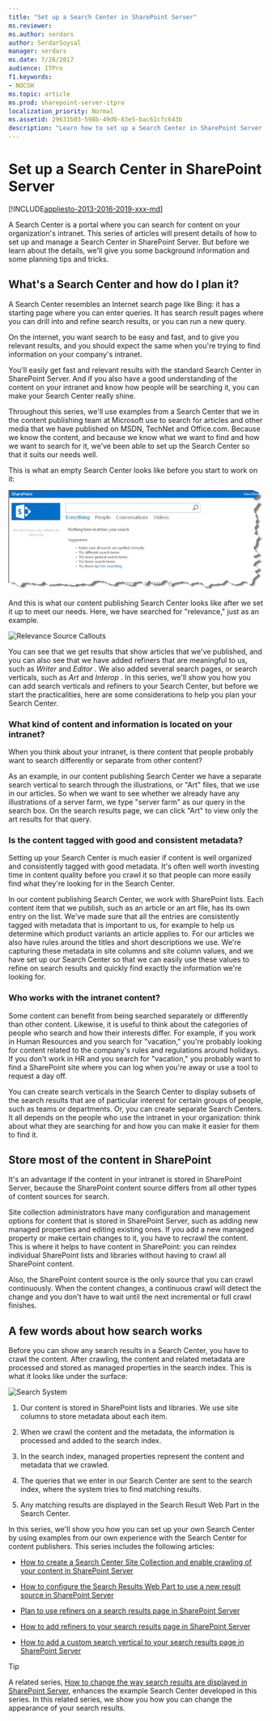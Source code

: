 ```yaml
---
title: "Set up a Search Center in SharePoint Server"
ms.reviewer: 
ms.author: serdars
author: SerdarSoysal
manager: serdars
ms.date: 7/26/2017
audience: ITPro
f1.keywords:
- NOCSH
ms.topic: article
ms.prod: sharepoint-server-itpro
localization_priority: Normal
ms.assetid: 29631b03-598b-49d0-83e5-bac61cfc643b
description: "Learn how to set up a Search Center in SharePoint Server."
---
```


# Set up a Search Center in SharePoint Server

[!INCLUDE[appliesto-2013-2016-2019-xxx-md](../includes/appliesto-2013-2016-2019-xxx-md.md)] 
  
A Search Center is a portal where you can search for content on your organization's intranet. This series of articles will present details of how to set up and manage a Search Center in SharePoint Server. But before we learn about the details, we'll give you some background information and some planning tips and tricks.
  
## What's a Search Center and how do I plan it?

A Search Center resembles an Internet search page like Bing: it has a starting page where you can enter queries. It has search result pages where you can drill into and refine search results, or you can run a new query.
  
On the internet, you want search to be easy and fast, and to give you relevant results, and you should expect the same when you're trying to find information on your company's intranet.
  
You'll easily get fast and relevant results with the standard Search Center in SharePoint Server. And if you also have a good understanding of the content on your intranet and know how people will be searching it, you can make your Search Center really shine.
  
Throughout this series, we'll use examples from a Search Center that we in the content publishing team at Microsoft use to search for articles and other media that we have published on MSDN, TechNet and Office.com. Because we know the content, and because we know what we want to find and how we want to search for it, we've been able to set up the Search Center so that it suits our needs well.
  
This is what an empty Search Center looks like before you start to work on it: 
  
![Empty Search Center](../media/OTCSP_EmptySearchCenter.jpg)
  
And this is what our content publishing Search Center looks like after we set it up to meet our needs. Here, we have searched for "relevance," just as an example.
  
![Relevance Source Callouts](../media/OTCSP_RelevanceSourceCallouts.png)
  
You can see that we get results that show articles that we've published, and you can also see that we have added refiners that are meaningful to us, such as  *Writer*  and  *Editor*  . We also added several search pages, or search verticals, such as  *Art*  and  *Interop*  . In this series, we'll show you how you can add search verticals and refiners to your Search Center, but before we start the practicalities, here are some considerations to help you plan your Search Center. 
  
### What kind of content and information is located on your intranet?

When you think about your intranet, is there content that people probably want to search differently or separate from other content?
  
As an example, in our content publishing Search Center we have a separate search vertical to search through the illustrations, or "Art" files, that we use in our articles. So when we want to see whether we already have any illustrations of a server farm, we type "server farm" as our query in the search box. On the search results page, we can click "Art" to view only the art results for that query.
  
### Is the content tagged with good and consistent metadata?

Setting up your Search Center is much easier if content is well organized and consistently tagged with good metadata. It's often well worth investing time in content quality before you crawl it so that people can more easily find what they're looking for in the Search Center.
  
In our content publishing Search Center, we work with SharePoint lists. Each content item that we publish, such as an article or an art file, has its own entry on the list. We've made sure that all the entries are consistently tagged with metadata that is important to us, for example to help us determine which product variants an article applies to. For our articles we also have rules around the titles and short descriptions we use. We're capturing these metadata in site columns and site column values, and we have set up our Search Center so that we can easily use these values to refine on search results and quickly find exactly the information we're looking for.
  
### Who works with the intranet content?

Some content can benefit from being searched separately or differently than other content. Likewise, it is useful to think about the categories of people who search and how their interests differ. For example, if you work in Human Resources and you search for "vacation," you're probably looking for content related to the company's rules and regulations around holidays. If you don't work in HR and you search for "vacation," you probably want to find a SharePoint site where you can log when you're away or use a tool to request a day off.
  
You can create search verticals in the Search Center to display subsets of the search results that are of particular interest for certain groups of people, such as teams or departments. Or, you can create separate Search Centers. It all depends on the people who use the intranet in your organization: think about what they are searching for and how you can make it easier for them to find it.
  
## Store most of the content in SharePoint

It's an advantage if the content in your intranet is stored in SharePoint Server, because the SharePoint content source differs from all other types of content sources for search.
  
Site collection administrators have many configuration and management options for content that is stored in SharePoint Server, such as adding new managed properties and editing existing ones. If you add a new managed property or make certain changes to it, you have to recrawl the content. This is where it helps to have content in SharePoint: you can reindex individual SharePoint lists and libraries without having to crawl all SharePoint content.
  
Also, the SharePoint content source is the only source that you can crawl continuously. When the content changes, a continuous crawl will detect the change and you don't have to wait until the next incremental or full crawl finishes.
  
## A few words about how search works

Before you can show any search results in a Search Center, you have to crawl the content. After crawling, the content and related metadata are processed and stored as managed properties in the search index. This is what it looks like under the surface:
  
![Search System](../media/OTCSP_SearchSystem.png)
  
1. Our content is stored in SharePoint lists and libraries. We use site columns to store metadata about each item.
    
2. When we crawl the content and the metadata, the information is processed and added to the search index.
    
3. In the search index, managed properties represent the content and metadata that we crawled.
    
4. The queries that we enter in our Search Center are sent to the search index, where the system tries to find matching results.
    
5. Any matching results are displayed in the Search Result Web Part in the Search Center.
    
In this series, we'll show you how you can set up your own Search Center by using examples from our own experience with the Search Center for content publishers. This series includes the following articles:
  
- [How to create a Search Center Site Collection and enable crawling of your content in SharePoint Server](how-to-create-a-search-center-site-collection-and-enable-crawling-of-your-conten.md)
    
- [How to configure the Search Results Web Part to use a new result source in SharePoint Server](how-to-configure-the-search-results-web-part-to-use-a-new-result-source.md)
    
- [Plan to use refiners on a search results page in SharePoint Server](plan-to-use-refiners-on-a-search-results-page.md)
    
- [How to add refiners to your search results page in SharePoint Server](how-to-add-refiners-to-your-search-results-page.md)
    
- [How to add a custom search vertical to your search results page in SharePoint Server](how-to-add-a-custom-search-vertical-to-your-search-results-page.md)
    
> [!TIP]
> A related series, [How to change the way search results are displayed in SharePoint Server](how-to-change-the-way-search-results-are-displayed.md), enhances the example Search Center developed in this series. In this related series, we show you how you can change the appearance of your search results. 
  

